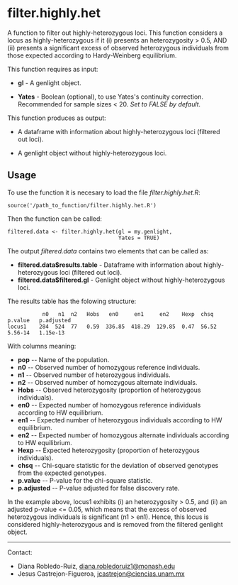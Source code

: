 # filter.highly.het

A function to filter out highly-heterozygous loci. This function considers a locus as highly-heterozygous if it (i) presents an heterozygosity > 0.5, AND (ii) presents a significant excess of observed heterozygous individuals from those expected according to Hardy-Weinberg equilibrium. 

This function requires as input:

- **gl** - A genlight object.

- **Yates** - Boolean (optional), to use Yates's continuity correction. Recommended for sample sizes < 20. *Set to FALSE by default.*

This function produces as output:

- A dataframe with information about highly-heterozygous loci (filtered out loci).

- A genlight object without highly-heterozygous loci.


## Usage

To use the function it is necesary to load the file *filter.highly.het.R*:

```
source('/path_to_function/filter.highly.het.R')
```

Then the function can be called:

```
filtered.data <- filter.highly.het(gl = my.genlight,           
                                   Yates = TRUE) 
```

The output *filtered.data* contains two elements that can be called as:

- **filtered.data$results.table** - Dataframe with information about highly-heterozygous loci (filtered out loci).
- **filtered.data$filtered.gl** - Genlight object without highly-heterozygous loci.

The results table has the folowing structure:

```
           n0   n1  n2   Hobs   en0     en1     en2    Hexp  chsq   p.value   p.adjusted
locus1    284  524  77   0.59  336.85  418.29  129.85  0.47  56.52  5.56-14   1.15e-13
```

With columns meaning:

- **pop** -- Name of the population.
- **n0** -- Observed number of homozygous reference individuals.
- **n1** -- Observed number of heterozygous individuals.
- **n2** -- Observed number of homozygous alternate individuals.
- **Hobs** -- Observed heterozygosity (proportion of heterozygous individuals).
- **en0** -- Expected number of homozygous reference individuals according to HW equilibrium.
- **en1** -- Expected number of heterozygous individuals according to HW equilibrium.
- **en2** -- Expected number of homozygous alternate individuals according to HW equilibrium.
- **Hexp** -- Expected heterozygosity (proportion of heterozygous individuals).
- **chsq** -- Chi-square statistic for the deviation of observed genotypes from the expected genotypes. 
- **p.value** -- P-value for the chi-square statistic.
- **p.adjusted** -- P-value adjusted for false discovery rate.

In the example above, locus1 exhibits (i) an heterozygosity > 0.5, and (ii) an adjusted p-value <= 0.05, which means that the excess of observed heterozygous individuals is significant (n1 > en1). Hence, this locus is considered highly-heterozygous and is removed from the filtered genlight object.


---------------------------------------------------------------------------
Contact:
- Diana Robledo-Ruiz, diana.robledoruiz1@monash.edu
- Jesus Castrejon-Figueroa, jcastrejon@ciencias.unam.mx
